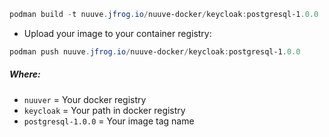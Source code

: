 ```powershell
podman build -t nuuve.jfrog.io/nuuve-docker/keycloak:postgresql-1.0.0 .
```
- Upload your image to your container registry:

```powershell
podman push nuuve.jfrog.io/nuuve-docker/keycloak:postgresql-1.0.0
```

##### Where:
- `nuuver` = Your docker registry   
- `keycloak` = Your path in docker registry   
- `postgresql-1.0.0` = Your image tag name    
